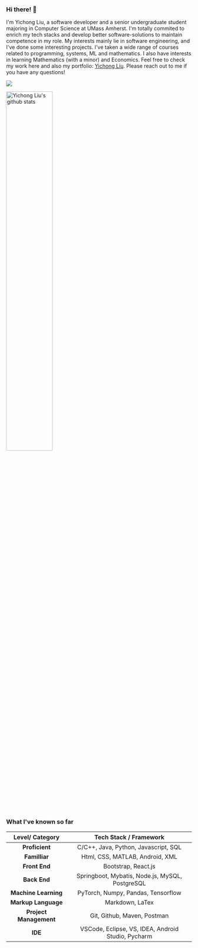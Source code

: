 ### Hi there! 👋 

<p>
I'm Yichong Liu, a software developer and a senior undergraduate student majoring in Computer Science at UMass Amherst. I'm totally commited to enrich my tech stacks and develop better software-solutions to maintain competence in my role. My interests mainly lie in software engineering, and I've done some interesting projects. I've taken a wide range of courses related to programming, systems, ML and mathematics. I also have interests in learning Mathematics (with a minor) and Economics. Feel free to check my work here and also my portfolio: <a href="https://yichong-liu.github.io/">Yichong Liu</a>. Please reach out to me if you have any questions!




![](https://komarev.com/ghpvc/?username=YiChong-Liu)


 <a href="https://github.com/YiChong-Liu">    <img width="50%" height="50%" align="center" alt="Yichong Liu's github stats" src="https://github-readme-stats.vercel.app/api?username=YiChong-Liu&hide_border=true&show_icons=true&count_private=true&include_all_commits=true" /></a>

###                                          																										What I've known so far

|    Level/ Category     |               Tech Stack / Framework               |
| :--------------------: | :------------------------------------------------: |
|     **Proficient**     |        C/C++, Java, Python, Javascript, SQL        |
|     **Familliar**      |          Html, CSS, MATLAB, Android, XML           |
|     **Front End**      |                Bootstrap, React.js                 |
|      **Back End**      |  Springboot, Mybatis, Node.js, MySQL, PostgreSQL   |
|  **Machine Learning**  |         PyTorch, Numpy, Pandas, Tensorflow         |
|  **Markup Language**   |                  Markdown, LaTex                   |
| **Project Management** |            Git, Github, Maven, Postman             |
|        **IDE**         | VSCode, Eclipse, VS, IDEA, Android Studio, Pycharm |

